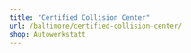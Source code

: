 ```yaml
---
title: "Certified Collision Center"
url: /baltimore/certified-collision-center/
shop: Autowerkstatt
---
```

